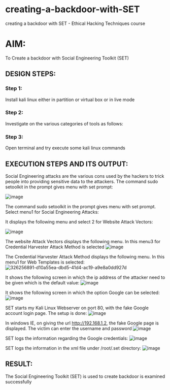 # creating-a-backdoor-with-SET
creating a backdoor with SET - Ethical Hacking Techniques course

# AIM:
To Create a backdoor with Social Engineering Toolkit (SET)

## DESIGN STEPS:

### Step 1:

Install kali linux either in partition or virtual box or in live mode


### Step 2:

Investigate on the various categories of tools as follows:

### Step 3:

Open terminal and try execute some kali linux commands

## EXECUTION STEPS AND ITS OUTPUT:
Social Engineering attacks are the various cons used by the hackers to trick people into providing sensitive data to 
the attackers. The command sudo setoolkit in the prompt gives menu with set prompt:

![image](https://github.com/Thanikasreeb/creating-a-backdoor-with-SET/assets/119557910/a4cb5f26-623b-4b0c-8187-c98cc4914206)

The command sudo setoolkit in the prompt gives menu with set prompt. Select menu1 for Social Engineering Attacks:

It displays the following menu and select 2 for Website Attack Vectors:

![image](https://github.com/Thanikasreeb/creating-a-backdoor-with-SET/assets/119557910/e2be36d5-024c-47ef-9f09-5dce9e1875fe)


The website Attack Vectors displays the following menu. In this menu3 for Credential Harvester Attack Method is selected
![image](https://github.com/Thanikasreeb/creating-a-backdoor-with-SET/assets/119557910/bd81a014-8357-4f45-a0c7-f2f3b83aedf1)

The Credential Harvester Attack Method displays the following menu. In this menu1 for Web Templates is selected:
![326256891-d10a55ea-dbd5-41d4-ac19-a9e8a0dd927d](https://github.com/Thanikasreeb/creating-a-backdoor-with-SET/assets/119557910/7d84af71-e521-4ad4-9532-6be6a5167fcd)

It shows the following screen in which the ip address of the attacker need to be given which is the default value:
![image](https://github.com/Thanikasreeb/creating-a-backdoor-with-SET/assets/119557910/b3abadcf-6a50-4cbb-847b-d957daa35380)

It shows the following screen in which the option Google can be selected:
![image](https://github.com/Thanikasreeb/creating-a-backdoor-with-SET/assets/119557910/a29b0a66-4b1c-4cd6-8ba9-c8f32bdf7a7d)

SET starts my Kali Linux Webserver on port 80, with the fake Google account login page. The setup is done:
![image](https://github.com/Thanikasreeb/creating-a-backdoor-with-SET/assets/119557910/9fecfa51-7a1e-4b83-b4bf-a15bb96208ed)

In windows IE, on giving the url http://192.168.1.2, the fake Google page is displayed. The victim can enter the 
username and password
![image](https://github.com/Thanikasreeb/creating-a-backdoor-with-SET/assets/119557910/f5cc1237-051c-4623-a1e7-c3550294ad16)

SET logs the information regarding the Google credentials:
![image](https://github.com/Thanikasreeb/creating-a-backdoor-with-SET/assets/119557910/18d0e0ec-7f5d-482a-817a-b1980d01ceed)

SET logs the information in the xml file under /root/.set directory:
![image](https://github.com/Thanikasreeb/creating-a-backdoor-with-SET/assets/119557910/b6ba1ce3-6f77-4861-814a-8ddd57707d32)

## RESULT:
The Social Engineering Toolkit (SET) is used to create backdoor is  examined successfully
